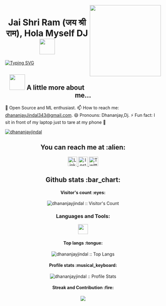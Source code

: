 <img align='right' src="https://media.giphy.com/media/M9gbBd9nbDrOTu1Mqx/giphy.gif" width="230">

<h1 align="center">Jai Shri Ram (जय श्री राम), Hola Myself DJ <img src="https://media.giphy.com/media/12oufCB0MyZ1Go/giphy.gif" width="50"></h1>


[![Typing SVG](https://readme-typing-svg.herokuapp.com/?lines=I+am+Dhananjay+Jindal;Student+at+NIT+Hamirpur)](https://git.io/typing-svg)

<h2 align="center"><img src="https://media.giphy.com/media/VgCDAzcKvsR6OM0uWg/giphy.gif" width="50"> A little more about me...</h2>

🤖 Open Source and ML enthusiast.
📫 How to reach me: dhananjayJindal343@gmail.com.
😄 Pronouns: Dhananjay,Dj.
⚡ Fun fact: I sit in front of my laptop just to tare at my phone 🙂
<p align="left"> <a href="https://github.com/ryo-ma/github-profile-trophy"><img src="https://github-profile-trophy.vercel.app/?username=dhananjayjindal" alt="dhananjayjindal" /></a> </p>
<h2 align="center">You can reach me at :alien:</h2>

<p align="center">

  <a href="https://www.linkedin.com/in/dhananjay-jindal-8662401b3/">
    <img src="https://www.vectorlogo.zone/logos/linkedin/linkedin-icon.svg" alt="LinkedIn Profile" height="30" width="30">
  </a>
  
  <a href="https://www.instagram.com/dhananjay_jindal/">
    <img src="https://www.vectorlogo.zone/logos/instagram/instagram-icon.svg" alt="Instagram Profile" height="30" width="30">
  </a>
  
  <a href="https://twitter.com/jindaldhananjay">
    <img src="https://www.vectorlogo.zone/logos/twitter/twitter-icon.svg" alt="Twitter Profile" height="30" width="30">
  </a>

 
</p>

<h2 align="center">Github stats :bar_chart:</h2>

<h4 align="center">Visitor's count :eyes:</h4>

<p align="center"><img src="https://profile-counter.glitch.me/{dhananjayjindal}/count.svg" alt="dhananjayjindal :: Visitor's Count" /></p>

<h3 align="center">Languages and Tools:</h3>
<p align="center"> 
<img height="32" width="32" src="https://cdn.jsdelivr.net/npm/simple-icons@v6/icons/.svg" />
</p>

<h4 align="center">Top langs :tongue:</h4>

<p align="center"><img src="https://github-readme-stats.vercel.app/api/top-langs/?username=dhananjayjindal&langs_count=10&theme=tokyonight&layout=compact" alt="dhananjayjindal :: Top Langs" /></p>

<h4 align="center">Profile stats :musical_keyboard:</h4>

<p align="center"><img src="https://github-readme-stats.vercel.app/api?username=dhananjayjindal&show_icons=true&theme=tokyonight" alt="dhananjayjindal :: Profile Stats" /></p>


<h4 align="center">Streak and Contribution :fire:</h4>

<p align="center"> <img
Src="http://github-readme-streak-stats.herokuapp.com?user=dhananjayjindal&theme=tokyonight&date_format=j%20M%5B%20Y%5D)" />

